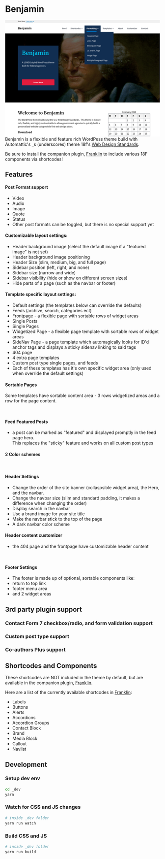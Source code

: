 Benjamin
========


<img alt="benjamin" src="screenshot.png" style="float: right; margin-left: 10px;">

Benjamin is a flexible and feature rich WordPess theme build with Automattic's _s (underscores) 
theme 18f's [Web Design Standards](https://standards.usa.gov).  


Be sure to install the companion plugin, [Franklin](https://github.com/kyle-jennings/Franklin/) 
to include various 18F components via shortcodes!
<br>


## Features

#### Post Format support 
* Video
* Audio
* Image
* Quote
* Status
* Other post formats can be toggled, but there is no special support yet

#### Customizable layout settings:  
* Header background image (select the default image if a "featured image" is not set)
* Header background image positioning
* Header Size (slim, medium, big, and full page)
* Sidebar position (left, right, and none)
* Sidebar size (narrow and wide)
* Sidebar visibility (hide or show on different screen sizes)
* Hide parts of a page (such as the navbar or footer)

#### Template specific layout settings:
* Default settings (the templates below can override the defaults)
* Feeds (archive, search, categories ect)
* Frontpage - a flexible page with sortable rows of widget areas
* Single Posts
* Single Pages
* Widgetized Page - a flexible page template with sortable rows of widget areas
* SideNav Page - a page template which automagically looks for ID'd anchor tags
    and displays a sticky sidenav linking to said tags
* 404 page
* 4 extra page templates
* Custom post type single pages, and feeds
* Each of these templates has it's own specific widget area (only used when override the default settings)

#### Sortable Pages
Some templates have sortable content area - 3 rows  widgetized areas and a row for the page content.

<br>

#### Feed Featured Posts
* a post can be marked as "featured" and displayed promptly in the feed page hero.  
This replaces the "sticky" feature and works on all custom post types

#### 2 Color schemes

<br>

#### Header Settings
* Change the order of the site banner (collaspsible widget area), the Hero, and the navbar.
* Change the navbar size (slim and standard padding, it makes a difference when changing the order)
* Display search in the navbar
* Use a brand image for your site title
* Make the navbar stick to the top of the page
* A dark navbar color scheme

#### Header content customizer
* the 404 page and the frontpage have customizable header content

<br>

#### Footer Settings
* The footer is made up of optional, sortable components like:
* return to top link
* footer menu area
* and 2 widget areas

## 3rd party plugin support
### Contact Form 7 checkbox/radio, and form validation support
### Custom post type support
### Co-authors Plus support



## Shortcodes and Components
These shortcodes are NOT included in the theme by default, but are available in the companion plugin, [Franklin](https://github.com/kyle-jennings/Franklin).


Here are a list of the currently available shortcodes in [Franklin](https://github.com/kyle-jennings/Franklin):
* Labels
* Buttons
* Alerts
* Accordions
* Accordion Groups
* Contact Block
* Brand
* Media Block
* Callout
* Navlist


## Development

### Setup dev env
```bash
cd _dev
yarn
```

### Watch for CSS and JS changes
```bash
# inside _dev folder
yarn run watch
```

### Build CSS and JS
```bash
# inside _dev folder
yarn run build
```